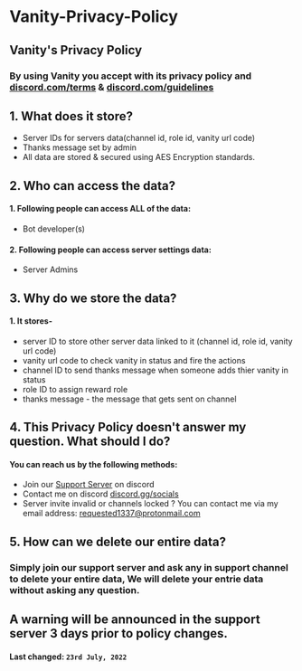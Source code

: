 # Vanity-Privacy-Policy

## **Vanity's Privacy Policy**
### By using Vanity you accept with its privacy policy and [discord.com/terms](https://discord.com/terms) & [discord.com/guidelines](https://discord.com/guidelines)

## 1. What does it store?

 - Server IDs for servers data(channel id, role id, vanity url code)
 - Thanks message set by admin
 - All data are stored & secured using AES Encryption standards.

## 2. Who can access the data?

 #### 1. Following people can access ALL of the data:
 -  Bot developer(s)

#### 2. Following people can access server settings data:
- Server Admins

## 3. Why do we store the data?

#### 1. It stores-
- server ID to store other server data linked to it (channel id, role id, vanity url code)
- vanity url code to check vanity in status and fire the actions
- channel ID to send thanks message when someone adds thier vanity in status 
- role ID to assign reward role 
- thanks message - the message that gets sent on channel


## 4. This Privacy Policy doesn't answer my question. What should I do?

#### You can reach us by the following methods:
- Join our [Support Server](https://discord.gg/DgqWvb2zd2) on discord
- Contact me on discord [discord.gg/socials](https://discord.gg/DgqWvb2zd2)
- Server invite invalid or channels locked ? You can contact me via my email address: requested1337@protonmail.com

## 5. How can we delete our entire data?

### Simply join our support server and ask any in support channel to delete your entire data, We will delete your entrie data without asking any question.


## A warning will be announced in the support server 3 days prior to policy changes.
#### **Last changed:**  `23rd July, 2022`
